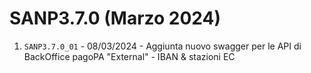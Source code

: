 # SANP3.7.0 (Marzo 2024)
1. `SANP3.7.0_01` - 08/03/2024 - Aggiunta nuovo swagger per le API di BackOffice pagoPA "External" - IBAN & stazioni EC

